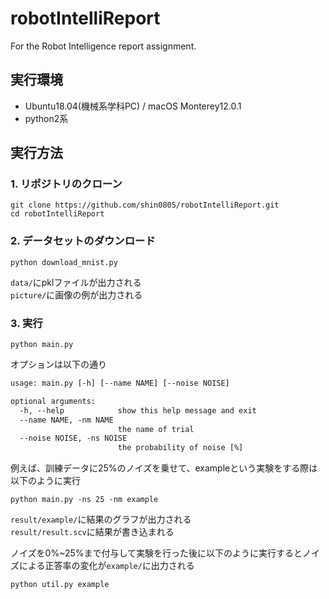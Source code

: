 # robotIntelliReport
For the Robot Intelligence report assignment.

## 実行環境
- Ubuntu18.04(機械系学科PC) / macOS Monterey12.0.1
- python2系

## 実行方法
### 1. リポジトリのクローン
```shell
git clone https://github.com/shin0805/robotIntelliReport.git
cd robotIntelliReport
```

### 2. データセットのダウンロード
```shell
python download_mnist.py
```
`data/`にpklファイルが出力される<br>
`picture/`に画像の例が出力される

### 3. 実行
```shell
python main.py
```
オプションは以下の通り
```txt
usage: main.py [-h] [--name NAME] [--noise NOISE]

optional arguments:
  -h, --help            show this help message and exit
  --name NAME, -nm NAME
                        the name of trial
  --noise NOISE, -ns NOISE
                        the probability of noise [%]
```
例えば、訓練データに25%のノイズを乗せて、exampleという実験をする際は以下のように実行
```shell
python main.py -ns 25 -nm example
```
`result/example/`に結果のグラフが出力される<br>
`result/result.scv`に結果が書き込まれる<br>

ノイズを0%~25%まで付与して実験を行った後に以下のように実行するとノイズによる正答率の変化が`example/`に出力される
```shell
python util.py example
```



